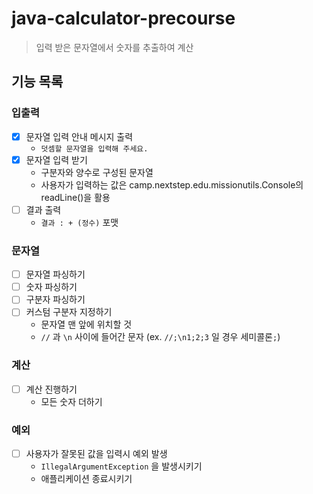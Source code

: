 # java-calculator-precourse

> 입력 받은 문자열에서 숫자를 추출하여 계산

## 기능 목록

### 입출력

- [x] 문자열 입력 안내 메시지 출력
  - `덧셈할 문자열을 입력해 주세요.`
- [x] 문자열 입력 받기
  - 구분자와 양수로 구성된 문자열
  - 사용자가 입력하는 값은 camp.nextstep.edu.missionutils.Console의 readLine()을 활용
- [ ] 결과 출력
  - `결과 : + (정수)` 포맷 

### 문자열 
- [ ] 문자열 파싱하기
- [ ] 숫자 파싱하기
- [ ] 구분자 파싱하기
- [ ] 커스텀 구분자 지정하기
  - 문자열 맨 앞에 위치할 것
  - `//` 과 `\n` 사이에 들어간 문자 (ex. `//;\n1;2;3` 일 경우 세미콜론`;`)
### 계산
- [ ] 계산 진행하기
  - 모든 숫자 더하기

### 예외
- [ ] 사용자가 잘못된 값을 입력시 예외 발생
  - `IllegalArgumentException` 을 발생시키기
  - 애플리케이션 종료시키기